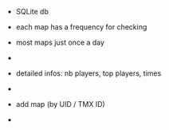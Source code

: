 - SQLite db
- each map has a frequency for checking
- most maps just once a day

-

- detailed infos: nb players, top players, times
-



- add map (by UID / TMX ID)
-
